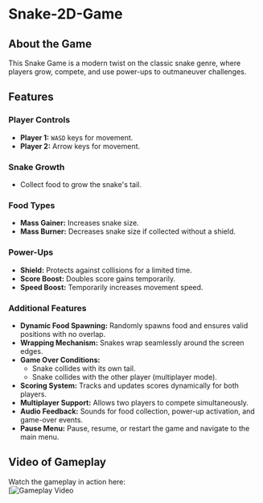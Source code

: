 # Snake-2D-Game  

## About the Game  
This Snake Game is a modern twist on the classic snake genre, where players grow, compete, and use power-ups to outmaneuver challenges.  

## Features  
### Player Controls  
- **Player 1:** `WASD` keys for movement.  
- **Player 2:** Arrow keys for movement.  

### Snake Growth  
- Collect food to grow the snake's tail.  

### Food Types  
- **Mass Gainer:** Increases snake size.  
- **Mass Burner:** Decreases snake size if collected without a shield.  

### Power-Ups  
- **Shield:** Protects against collisions for a limited time.  
- **Score Boost:** Doubles score gains temporarily.  
- **Speed Boost:** Temporarily increases movement speed.  

### Additional Features  
- **Dynamic Food Spawning:** Randomly spawns food and ensures valid positions with no overlap.  
- **Wrapping Mechanism:** Snakes wrap seamlessly around the screen edges.  
- **Game Over Conditions:**  
  - Snake collides with its own tail.  
  - Snake collides with the other player (multiplayer mode).  
- **Scoring System:** Tracks and updates scores dynamically for both players.  
- **Multiplayer Support:** Allows two players to compete simultaneously.  
- **Audio Feedback:** Sounds for food collection, power-up activation, and game-over events.  
- **Pause Menu:** Pause, resume, or restart the game and navigate to the main menu.

## Video of Gameplay
Watch the gameplay in action here:  
[![Gameplay Video](https://drive.google.com/file/d/1YOPtqHYdaWOdP-ucOiji8sEmk9tZQE9I/view?usp=sharing)


